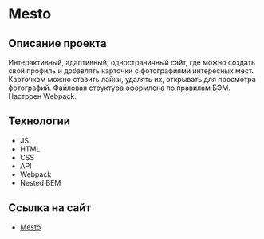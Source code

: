 # Mesto

## Описание проекта

Интерактивный, адаптивный, одностраничный сайт, где можно создать свой профиль и добавлять карточки с фотографиями интересных мест.  Карточкам можно ставить лайки, удалять их, открывать для просмотра фотографий. Файловая структура оформлена по правилам  БЭМ. Настроен Webpack.

## Технологии

- JS
- HTML
- CSS
- API
- Webpack
- Nested BEM

## Сcылка на сайт

* [Mesto](https://anskvortsova.github.io/mesto/)
